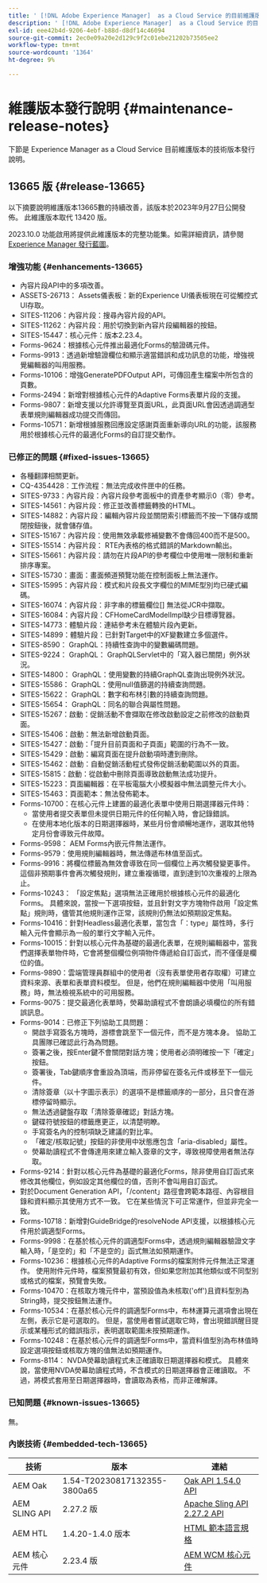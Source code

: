 ```yaml
---
title: ' [!DNL Adobe Experience Manager]  as a Cloud Service 的目前維護版本發行說明。'
description: ' [!DNL Adobe Experience Manager]  as a Cloud Service 的目前維護版本發行說明。'
exl-id: eee42b4d-9206-4ebf-b88d-d8df14c46094
source-git-commit: 2ec0e09a20e2d129c9f2c01ebe21202b73505ee2
workflow-type: tm+mt
source-wordcount: '1364'
ht-degree: 9%

---
```


# 維護版本發行說明 {#maintenance-release-notes}

下節是 Experience Manager as a Cloud Service 目前維護版本的技術版本發行說明。

## 13665 版 {#release-13665}

以下摘要說明維護版本13665數的持續改善，該版本於2023年9月27日公開發佈。 此維護版本取代 13420 版。

2023.10.0 功能啟用將提供此維護版本的完整功能集。如需詳細資訊，請參閱 [Experience Manager 發行藍圖](https://experienceleague.adobe.com/docs/experience-manager-release-information/aem-release-updates/update-releases-roadmap.html)。

### 增強功能 {#enhancements-13665}

* 內容片段API中的多項改善。
* ASSETS-26713： Assets儀表板：新的Experience UI儀表板現在可從觸控式UI存取。
* SITES-11206：內容片段：搜尋內容片段的API。
* SITES-11262：內容片段：用於切換到新內容片段編輯器的按鈕。
* SITES-15447：核心元件：版本2.23.4。
* Forms-9624：根據核心元件推出最適化Forms的驗證碼元件。
* Forms-9913：透過新增驗證欄位和顯示適當錯誤和成功訊息的功能，增強視覺編輯器的叫用服務。
* Forms-10106：增強GeneratePDFOutput API，可傳回產生檔案中所包含的頁數。
* Forms-2494：新增對根據核心元件的Adaptive Forms表單片段的支援。
* Forms-9807：新增支援以允許導覽至頁面URL，此頁面URL會因透過調適型表單規則編輯器成功提交而傳回。
* Forms-10571：新增根據服務回應設定感謝頁面重新導向URL的功能，該服務用於根據核心元件的最適化Forms的自訂提交動作。

### 已修正的問題 {#fixed-issues-13665}

* 各種翻譯相關更新。
* CQ-4354428：工作流程：無法完成收件匣中的任務。
* SITES-9733：內容片段：內容片段參考面板中的資產參考顯示0（零）參考。
* SITES-14561：內容片段：修正並改善標籤轉換的HTML。
* SITES-14882：內容片段：編輯內容片段並關閉索引標籤而不按一下儲存或關閉按鈕後，就會儲存值。
* SITES-15167：內容片段：使用無效承載修補變數不會傳回400而不是500。
* SITES-15514：內容片段： RTE內表格的格式錯誤的Markdown輸出。
* SITES-15661：內容片段：請勿在片段API的參考欄位中使用唯一限制和重新排序專案。
* SITES-15730：畫面：畫面頻道預覽功能在控制面板上無法運作。
* SITES-15995：內容片段：模式和片段長文字欄位的MIME型別均已硬式編碼。
* SITES-16074：內容片段：非字串的標籤欄位[] 無法從JCR中擷取。
* SITES-16084：內容片段：CFHomeCardModelImpl缺少目標導覽器。
* SITES-14773：體驗片段：連結參考未在體驗片段內更新。
* SITES-14899：體驗片段：已針對Target中的XF變數建立多個選件。
* SITES-8590： GraphQL：持續性查詢中的變數編碼問題。
* SITES-9224： GraphQL： GraphQLServlet中的「寫入器已關閉」例外狀況。
* SITES-14800： GraphQL：使用變數的持續GraphQL查詢出現例外狀況。
* SITES-15586： GraphQL：使用null值篩選的持續查詢問題。
* SITES-15622： GraphQL：數字和布林引數的持續查詢問題。
* SITES-15654： GraphQL：同名的聯合與屬性問題。
* SITES-15267：啟動：促銷活動不會擷取在修改啟動設定之前修改的啟動頁面。
* SITES-15406：啟動：無法新增啟動頁面。
* SITES-15427：啟動：「提升目前頁面和子頁面」範圍的行為不一致。
* SITES-15429：啟動：編寫頁面在提升啟動項時遭到刪除。
* SITES-15462：啟動：自動促銷活動程式發佈促銷活動範圍以外的頁面。
* SITES-15815：啟動：從啟動中刪除頁面導致啟動無法成功提升。
* SITES-15223：頁面編輯器：在平板電腦大小模擬器中無法調整元件大小。
* SITES-15463：頁面範本：無法發佈範本。
* Forms-10700：在核心元件上建置的最適化表單中使用日期選擇器元件時：
   * 當使用者提交表單但未提供日期元件的任何輸入時，會記錄錯誤。
   * 在使用本地化版本的日期選擇器時，某些月份會順暢地運作，選取其他特定月份會導致元件故障。
* Forms-9598： AEM Forms內嵌元件無法運作。
* Forms-9579：使用規則編輯器時，無法傳遞布林值至函式。
* Forms-9916：將欄位標籤為無效會導致在同一個欄位上再次觸發變更事件。 這個非預期事件會再次觸發規則，建立重複循環，直到達到10次重複的上限為止。
* Forms-10243： 「設定焦點」選項無法正確用於根據核心元件的最適化Forms。 具體來說，當按一下選項按鈕，並且針對文字方塊物件啟用「設定焦點」規則時，儘管其他規則運作正常，該規則仍無法如預期設定焦點。
* Forms-10416：針對Headless最適化表單，當包含「：type」屬性時，多行輸入元件會顯示為一般的單行文字輸入元件。
* Forms-10015：針對以核心元件為基礎的最適化表單，在規則編輯器中，當我們選擇表單物件時，它會將整個欄位例項物件傳遞給自訂函式，而不僅僅是欄位的值。
* Forms-9890：雲端管理員群組中的使用者（沒有表單使用者存取權）可建立資料來源、表單和表單資料模型。 但是，他們在規則編輯器中使用「叫用服務」時，無法檢視系統中的可用服務。
* Forms-9075：提交最適化表單時，熒幕助讀程式不會朗讀必填欄位的所有錯誤訊息。
* Forms-9014：已修正下列協助工具問題：
   * 開啟手寫簽名方塊時，游標會跳至下一個元件，而不是方塊本身。 協助工具團隊已確認此行為為問題。
   * 簽署之後，按Enter鍵不會關閉對話方塊；使用者必須明確按一下「確定」按鈕。
   * 簽署後，Tab鍵順序會重設為頂端，而非停留在簽名元件或移至下一個元件。
   * 清除簽章（以十字圖示表示）的選項不是標籤順序的一部分，且只會在游標停留時顯示。
   * 無法透過鍵盤存取「清除簽章確認」對話方塊。
   * 鍵碟符號按鈕的標籤應更正，以清楚明瞭。
   * 手寫簽名內的控制項缺乏建議的對比率。
   * 「確定/核取記號」按鈕的非使用中狀態應包含「aria-disabled」屬性。
   * 熒幕助讀程式不會傳達用來建立輸入簽章的文字，導致視障使用者無法存取。
* Forms-9214：針對以核心元件為基礎的最適化Forms，除非使用自訂函式來修改其他欄位，例如設定其他欄位的值，否則不會叫用自訂函式。
* 對於Document Generation API，「/content」路徑會跨範本路徑、內容根目錄和資料顯示其使用方式不一致。 它在某些情況下可正常運作，但並非完全一致。
* Forms-10718：新增對GuideBridge的resolveNode API支援，以根據核心元件用於調適型Forms。
* Forms-9998：在基於核心元件的調適型Forms中，透過規則編輯器驗證文字輸入時，「是空的」和「不是空的」函式無法如預期運作。
* Forms-10236：根據核心元件的Adaptive Forms的檔案附件元件無法正常運作。 使用附件元件時，檔案預覽最初有效，但如果您附加其他類似或不同型別或格式的檔案，預覽會失敗。
* Forms-10470：在核取方塊元件中，當預設值為未核取(&#39;off&#39;)且資料型別為String時，提交按鈕無法運作。
* Forms-10534：在基於核心元件的調適型Forms中，布林運算元選項會出現在左側，表示它是可選取的。 但是，當使用者嘗試選取它時，會出現錯誤醒目提示或某種形式的錯誤指示，表明選取範圍未按預期運作。
* Forms-10248：在基於核心元件的調適型Forms中，當資料值型別為布林值時設定選項按鈕或核取方塊的值無法如預期運作。
* Forms-8114： NVDA熒幕助讀程式未正確讀取日期選擇器和模式。 具體來說，當使用NVDA熒幕助讀程式時，不含模式的日期選擇器會正確讀取。 不過，將模式套用至日期選擇器時，會讀取為表格，而非正確解譯。

### 已知問題 {#known-issues-13665}

無。

### 內嵌技術 {#embedded-tech-13665}

| 技術 | 版本 | 連結 |
|---|---|---|
| AEM Oak | 1.54-T20230817132355-3800a65 | [Oak API 1.54.0 API](https://www.javadoc.io/doc/org.apache.jackrabbit/oak-api/1.54.0/index.html) |
| AEM SLING API | 2.27.2 版 | [Apache Sling API 2.27.2 API](https://www.javadoc.io/doc/org.apache.sling/org.apache.sling.api/latest/index.html) |
| AEM HTL | 1.4.20-1.4.0 版本 | [HTML 範本語言規格](https://github.com/adobe/htl-spec) |
| AEM 核心元件 | 2.23.4 版 | [AEM WCM 核心元件](https://github.com/adobe/aem-core-wcm-components) |
